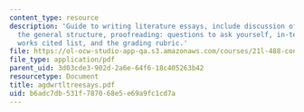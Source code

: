 ```yaml
---
content_type: resource
description: 'Guide to writing literature essays, include discussion of the basics,
  the general structure, proofreading: questions to ask yourself, in-text citation,
  works cited list, and the grading rubric.'
file: https://ol-ocw-studio-app-qa.s3.amazonaws.com/courses/21l-488-contemporary-literature-literature-development-and-human-rights-spring-2008/b6adc7db531f787068e5e69a9fc1cd7a_agdwrtltreesays.pdf
file_type: application/pdf
parent_uid: 3d03cde3-902d-2a6e-64f6-18c405263b42
resourcetype: Document
title: agdwrtltreesays.pdf
uid: b6adc7db-531f-7870-68e5-e69a9fc1cd7a
---
```


